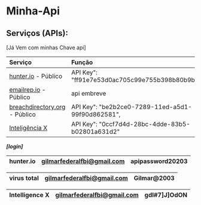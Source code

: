 # Minha-Api


## Serviços (APIs):

\[Já Vem com minhas Chave api\]

| Serviço | Função | Estado |
| :--- | :--- | :--- |
| [hunter.io](https://hunter.io/) - Público | API Key": "ff91e7e53d0ac705c99e755b398b80b9b17b75d5", | :white\_check\_mark: :key: |
| [emailrep.io](https://emailrep.io/) - Público | api embreve | :white\_check\_mark: :key: |
| [breachdirectory.org](https://breachdirectory.org/) - Público | API Key": "be2b2ce0-7289-11ed-a5d1-99f90d862581", | :white\_check\_mark: :key: |
| [Inteligência X](https://intelx.io/)| API Key": "0ccf7d4d-28bc-4dde-83b5-b02801a631d2" | :white\_check\_mark: :key: |








***\[login\]***


| hunter.io | gilmarfederalfbi@gmail.com | apipassword20203 |
| :--- | :--- | :--- | 

| virus total | gilmarfederalfbi@gmail.com | Gilmar@2003 | 
| :--- | :--- | :--- | 

| Intelligence X | gilmarfederalfbi@gmail.com | gdI#7]J]OdON | 
| :--- | :--- | :--- | 

